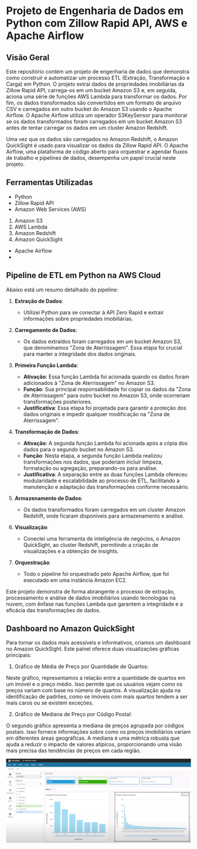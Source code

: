 # Projeto de Engenharia de Dados em Python com Zillow Rapid API, AWS e Apache Airflow

## Visão Geral

Este repositório contém um projeto de engenharia de dados que demonstra como construir e automatizar um processo ETL (Extração, Transformação e Carga) em Python. O projeto extrai dados de propriedades imobiliárias da Zillow Rapid API, carrega-os em um bucket Amazon S3 e, em seguida, aciona uma série de funções AWS Lambda para transformar os dados. Por fim, os dados transformados são convertidos em um formato de arquivo CSV e carregados em outro bucket do Amazon S3 usando o Apache Airflow. O Apache Airflow utiliza um operador S3KeySensor para monitorar se os dados transformados foram carregados em um bucket Amazon S3 antes de tentar carregar os dados em um cluster Amazon Redshift.

Uma vez que os dados são carregados no Amazon Redshift, o Amazon QuickSight é usado para visualizar os dados da Zillow Rapid API. O Apache Airflow, uma plataforma de código aberto para orquestrar e agendar fluxos de trabalho e pipelines de dados, desempenha um papel crucial neste projeto.

## Ferramentas Utilizadas

- Python
- Zillow Rapid API
- Amazon Web Services (AWS)

1. Amazon S3
2. AWS Lambda
3. Amazon Redshift
4. Amazon QuickSight

- Apache Airflow
- 
## Pipeline de ETL em Python na AWS Cloud

Abaixo está um resumo detalhado do pipeline:

1. **Extração de Dados**:
   - Utilizei Python para se conectar à API Zero Rapid e extrair informações sobre propriedades imobiliárias.

2. **Carregamento de Dados**:
   - Os dados extraídos foram carregados em um bucket Amazon S3, que denominamos "Zona de Aterrissagem". Essa etapa foi crucial para manter a integridade dos dados originais.

3. **Primeira Função Lambda**:
   - **Ativação**: Essa função Lambda foi acionada quando os dados foram adicionados à "Zona de Aterrissagem" no Amazon S3.
   - **Função**: Sua principal responsabilidade foi copiar os dados da "Zona de Aterrissagem" para outro bucket no Amazon S3, onde ocorreriam transformações posteriores.
   - **Justificativa**: Essa etapa foi projetada para garantir a proteção dos dados originais e impedir qualquer modificação na "Zona de Aterrissagem".

4. **Transformação de Dados**:
   - **Ativação**: A segunda função Lambda foi acionada após a cópia dos dados para o segundo bucket no Amazon S3.
   - **Função**: Nesta etapa, a segunda função Lambda realizou transformações nos dados, que poderiam incluir limpeza, formatação ou agregação, preparando-os para análise.
   - **Justificativa**: A separação entre as duas funções Lambda ofereceu modularidade e escalabilidade ao processo de ETL, facilitando a manutenção e adaptação das transformações conforme necessário.

5. **Armazenamento de Dados**:
   - Os dados transformados foram carregados em um cluster Amazon Redshift, onde ficaram disponíveis para armazenamento e análise.

6. **Visualização**:
   - Conectei uma ferramenta de inteligência de negócios, o Amazon QuickSight, ao cluster Redshift, permitindo a criação de visualizações e a obtenção de insights.

7. **Orquestração**:
   - Todo o pipeline foi orquestrado pelo Apache Airflow, que foi executado em uma instância Amazon EC2.

Este projeto demonstra de forma abrangente o processo de extração, processamento e análise de dados imobiliários usando tecnologias na nuvem, com ênfase nas funções Lambda que garantem a integridade e a eficácia das transformações de dados.

## Dashboard no Amazon QuickSight

Para tornar os dados mais acessíveis e informativos, criamos um dashboard no Amazon QuickSight. Este painel oferece duas visualizações gráficas principais:

1. Gráfico de Média de Preço por Quantidade de Quartos:

Neste gráfico, representamos a relação entre a quantidade de quartos em um imóvel e o preço médio. Isso permite que os usuários vejam como os preços variam com base no número de quartos. A visualização ajuda na identificação de padrões, como se imóveis com mais quartos tendem a ser mais caros ou se existem exceções.

2. Gráfico de Mediana de Preço por Código Postal:

O segundo gráfico apresenta a mediana de preços agrupada por códigos postais. Isso fornece informações sobre como os preços imobiliários variam em diferentes áreas geográficas. A mediana é uma métrica robusta que ajuda a reduzir o impacto de valores atípicos, proporcionando uma visão mais precisa das tendências de preços em cada região.

<img src="DashboardQuickSight.jpg" alt="Dashboard QuickSight">



